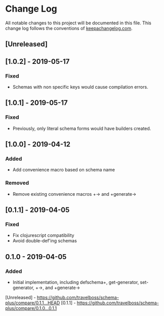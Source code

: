 # Change Log
All notable changes to this project will be documented in this file. This change log follows the conventions of [keepachangelog.com](http://keepachangelog.com/).

## [Unreleased]

## [1.0.2] - 2019-05-17
### Fixed
- Schemas with non specific keys would cause compilation errors.

## [1.0.1] - 2019-05-17
### Fixed
- Previously, only literal schema forms would have builders created.

## [1.0.0] - 2019-04-12
### Added
- Add convenience macro based on schema name
### Removed
- Remove existing convenience macros +-> and +generate->

## [0.1.1] - 2019-04-05
### Fixed
- Fix clojurescript compatibility
- Avoid double-def'ing schemas

## 0.1.0 - 2019-04-05
### Added
- Initial implementation, including defschema+, get-generator, set-generator, +->, and +generate->

[Unreleased] - https://github.com/travelboss/schema-plus/compare/0.1.1...HEAD
[0.1.1] - https://github.com/travelboss/schema-plus/compare/0.1.0...0.1.1
